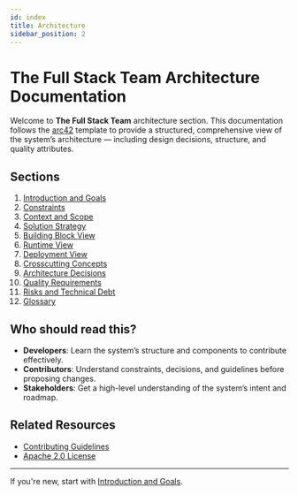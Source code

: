 ```yaml
---
id: index
title: Architecture
sidebar_position: 2
---
```


# The Full Stack Team Architecture Documentation

Welcome to **The Full Stack Team** architecture section. This documentation follows the [arc42](https://arc42.org/) template to provide a structured, comprehensive view of the system’s architecture — including design decisions, structure, and quality attributes.

## Sections

1. [Introduction and Goals](01-introduction-and-goals.md)
2. [Constraints](02-constraints.md)
3. [Context and Scope](03-context-and-scope.md)
4. [Solution Strategy](04-solution-strategy.md)
5. [Building Block View](05-building-block-view.md)
6. [Runtime View](06-runtime-view.md)
7. [Deployment View](07-deployment-view.md)
8. [Crosscutting Concepts](08-crosscutting-concepts.md)
9. [Architecture Decisions](09-architecture-decisions.md)
10. [Quality Requirements](10-quality-requirements.md)
11. [Risks and Technical Debt](11-risks-and-technical-debt.md)
12. [Glossary](12-glossary.md)

## Who should read this?

- **Developers**: Learn the system’s structure and components to contribute effectively.
- **Contributors**: Understand constraints, decisions, and guidelines before proposing changes.
- **Stakeholders**: Get a high-level understanding of the system’s intent and roadmap.

## Related Resources

- [Contributing Guidelines](https://github.com/jgccon/tfst/blob/dev/docs/CONTRIBUTING-es.md)
- [Apache 2.0 License](https://github.com/jgccon/tfst/blob/dev/LICENSE)

---

If you're new, start with [Introduction and Goals](01-introduction-and-goals.md).
